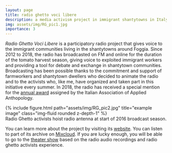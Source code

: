```yaml
---
layout: page
title: radio ghetto voci libere
description: a media activism project in immigrant shantytowns in Italy.
img: assets/img/RG_pic1.jpg
importance: 3
---
```


*Radio Ghetto Voci Libere* is a participatory radio project that gives voice to the immigrant communities living in the shantytowns around Foggia. Since 2012 to 2018, the radio has broadcasted on FM and online for the duration of the tomato harvest season, giving voice to exploited immigrant workers and providing a tool for debate and exchange in shantytown communities. Broadcasting has been possible thanks to the commitment and support of farmworkers and shantytown dwellers who decided to animate the radio and to the activists who, like me, have organized and taken part in this initiative every summer. In 2018, the radio has received a special mention for the [annual award](http://www.antropologiaapplicata.com/portfolio/radio-ghetto/) assigned by the Italian Association of Applied Anthopology.

</div>
<div class="row">
    <div class="col-sm mt-3 mt-md-0">
        {% include figure.html path="assets/img/RG_pic2.jpg" title="example image" class="img-fluid rounded z-depth-1" %}
    </div>
</div>
<div class="caption">
    Radio Ghetto activists hoist radio antenna at start of 2016 broadcast season.
</div>

You can learn more about the project by visiting its [website](https://radioghettovocilibere.wordpress.com/). You can listen to part of its archive on [Mixcloud](https://www.mixcloud.com/radioghetto/). If you are lucky enough, you will be able to go to the [theater show](https://www.cranpi.com/radio-ghetto-voci-libere/) based on the radio audio recordings and radio ghetto activists experience.
